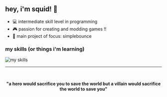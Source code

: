 ## hey, i'm squid! 👋
- 💻 intermediate skill level in programming
- 🎮 passion for creating and modding games !!
- 🤖 main project of focus: simplebounce

### my skills (or things i'm learning)
![my skills](https://skillicons.dev/icons?i=java,kotlin,svelte,nodejs,python,cs&theme=dark)
<hr>

<div align="center">
  <br>
  <p><strong>"a hero would sacrifice you to save the world but a villain would sacrifice the world to save you"</strong></p>
</div>
